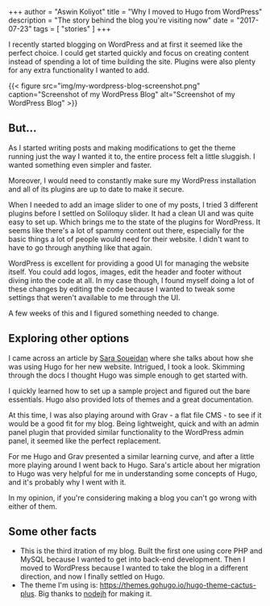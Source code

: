 +++
author = "Aswin Koliyot"
title = "Why I moved to Hugo from WordPress"
description = "The story behind the blog you're visiting now"
date = "2017-07-23"
tags = [
    "stories"
]
+++

I recently started blogging on WordPress and at first it seemed like the perfect choice. I could get started quickly and focus on creating content instead of spending a lot of time building the site. Plugins were also plenty for any extra functionality I wanted to add.

{{< figure src="img/my-wordpress-blog-screenshot.png" caption="Screenshot of my WordPress Blog" alt="Screenshot of my WordPress Blog" >}}



## But...
As I started writing posts and making modifications to get the theme running just the way I wanted it to, the entire process felt a little sluggish. I wanted something even simpler and faster.

Moreover, I would need to constantly make sure my WordPress installation and all of its plugins are up to date to make it secure.

When I needed to add an image slider to one of my posts, I tried 3 different plugins before I settled on Soliloquy slider. It had a clean UI and was quite easy to set up. Which brings me to the state of the plugins for WordPress. It seems like there's a lot of spammy content out there, especially for the basic things a lot of people would need for their website. I didn't want to have to go through anything like that again.

WordPress is excellent for providing a good UI for managing the website itself. You could add logos, images, edit the header and footer without diving into the code at all. In my case though, I found myself doing a lot of these changes by editing the code because I wanted to tweak some settings that weren't available to me through the UI.

A few weeks of this and I figured something needed to change.

## Exploring other options
I came across an article by [Sara Soueidan](https://www.sarasoueidan.com/blog/jekyll-ghpages-to-hugo-netlify/) where she talks about how she was using Hugo for her new website. Intrigued, I took a look. Skimming through the docs I thought Hugo was simple enough to get started with. 

I quickly learned how to set up a sample project and figured out the bare essentials. Hugo also provided lots of themes and a great documentation. 

At this time, I was also playing around with Grav - a flat file CMS - to see if it would be a good fit for my blog. Being lightweight, quick and with an admin panel plugin that provided similar functionality to the WordPress admin panel, it seemed like the perfect replacement. 

For me Hugo and Grav presented a similar learning curve, and after a little more playing around I went back to Hugo.
Sara's article about her migration to Hugo was very helpful for me in understanding some concepts of Hugo, and it's probably why I went with it. 

In my opinion, if you're considering making a blog you can't go wrong with either of them.

## Some other facts
* This is the third itration of my blog. Built the first one using core PHP and MySQL because I wanted to get into back-end development. Then I moved to WordPress because I wanted to take the blog in a different direction, and now I finally settled on Hugo.
* The theme I'm using is: https://themes.gohugo.io/hugo-theme-cactus-plus. Big thanks to [nodejh](https://github.com/nodejh) for making it.

